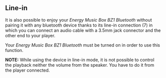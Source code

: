 ## Line-in

It is also possible to enjoy your *Energy Music Box BZ1 Bluetooth* without pairing it with any bluetooth device thanks to its line-in connection (7) in which you can connect an audio cable with a 3.5mm jack connector and the other end to your player. 

Your *Energy Music Box BZ1 Bluetooth* must be turned on in order to use this function.

**NOTE:** While using the device in line-in mode, it is not possible to control the playback neither the volume from the speaker. You have to do it from the player connected. 
